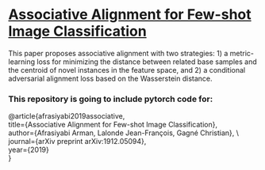 # [Associative Alignment for Few-shot Image Classification](https://arxiv.org/abs/1912.05094)
This paper proposes associative alignment with two strategies: 1) a metric-learning loss for minimizing the distance between related base samples and the centroid of novel instances in the feature space, and 2) a conditional adversarial alignment loss based on the Wasserstein distance.


  




### **This repository is going to include pytorch code for:**

@article{afrasiyabi2019associative, \
  	title={Associative Alignment for Few-shot Image Classification}, \
  	author={Afrasiyabi Arman, Lalonde Jean-François, Gagné Christian}, \ 
  	journal={arXiv preprint arXiv:1912.05094}, \
  	year={2019} \
} 
